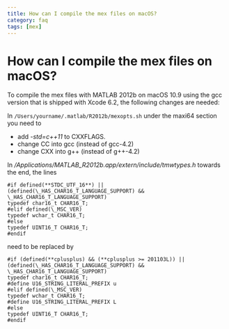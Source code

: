 ```yaml
---
title: How can I compile the mex files on macOS?
category: faq
tags: [mex]
---
```


# How can I compile the mex files on macOS?

To compile the mex files with MATLAB 2012b on macOS 10.9 using the gcc version that is shipped with Xcode 6.2, the following changes are needed:

In `/Users/yourname/.matlab/R2012b/mexopts.sh` under the maxi64 section you need to

- add _-std=c++11_ to CXXFLAGS.
- change CC into gcc (instead of gcc-4.2)
- change CXX into g++ (instead of g++-4.2)

In _/Applications/MATLAB_R2012b.app/extern/include/tmwtypes.h_ towards the end, the lines

    #if defined(**STDC_UTF_16**) || (defined(\_HAS_CHAR16_T_LANGUAGE_SUPPORT) && \_HAS_CHAR16_T_LANGUAGE_SUPPORT)
    typedef char16_t CHAR16_T;
    #elif defined(\_MSC_VER)
    typedef wchar_t CHAR16_T;
    #else
    typedef UINT16_T CHAR16_T;
    #endif

need to be replaced by

    #if (defined(**cplusplus) && (**cplusplus >= 201103L)) || (defined(\_HAS_CHAR16_T_LANGUAGE_SUPPORT) && \_HAS_CHAR16_T_LANGUAGE_SUPPORT)
    typedef char16_t CHAR16_T;
    #define U16_STRING_LITERAL_PREFIX u
    #elif defined(\_MSC_VER)
    typedef wchar_t CHAR16_T;
    #define U16_STRING_LITERAL_PREFIX L
    #else
    typedef UINT16_T CHAR16_T;
    #endif
